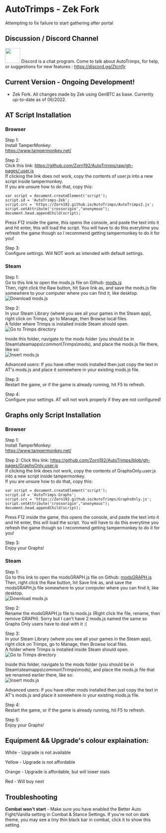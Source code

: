 # AutoTrimps - Zek Fork

Attempting to fix failure to start gathering after portal

## Discussion / Discord Channel
<a href="https://discord.gg/Ztcnfjr"><img src="https://discord.com/assets/3437c10597c1526c3dbd98c737c2bcae.svg" width=48></a>
Discord is a chat program. Come to talk about AutoTrimps, for help, or suggestions for new features : https://discord.gg/Ztcnfjr



## Current Version - Ongoing Development!
- Zek Fork. All changes made by Zek using GenBTC as base. Currently up-to-date as of 06/2022.



## AT Script Installation
### Browser
Step 1:  
Install TamperMonkey:  
https://www.tampermonkey.net/

Step 2:  
Click this link: https://github.com/Zorn192/AutoTrimps/raw/gh-pages/.user.js  
If clicking the link does not work, copy the contents of user.js into a new script inside tampermonkey.  
If you are unsure how to do that, copy this:  
```
var script = document.createElement('script');
script.id = 'AutoTrimps-Zek';
script.src = 'https://Zorn192.github.io/AutoTrimps/AutoTrimps2.js';
script.setAttribute('crossorigin',"anonymous");
document.head.appendChild(script);
```  
Press F12 inside the game, this opens the console, and paste the text into it and hit enter, this will load the script. You will have to do this everytime you refresh the game though so I recommend getting tampermonkey to do it for you!

Step 3:  
Configure settings. Will NOT work as intended with default settings. 

### Steam
Step 1:  
Go to this link to open the mods.js file on Github: <a href="https://github.com/Zorn192/AutoTrimps/blob/gh-pages/mods.js">mods.js</a>  
Then, right click the Raw button, hit Save link as, and save the mods.js file somewhere to your computer where you can find it, like desktop.  
![Download mods.js](https://i.imgur.com/opuO6yd.png)  

Step 2:  
In your Steam Library (where you see all your games in the Steam app), right click on Trimps, go to Manage, then Browse local files.  
A folder where Trimps is installed inside Steam should open.  
![Go to Trimps directory](https://imgur.com/cr35LK2.png)

Inside this folder, navigate to the mods folder (you should be in Steam\steamapps\common\Trimps\mods), and place the mods.js file there, like so:  
![Insert mods.js](https://imgur.com/muW6cUh.png)

Advanced users: If you have other mods installed then just copy the text in AT's mods.js and place it somewhere in your existing mods.js file.

Step 3:  
Restart the game, or if the game is already running, hit F5 to refresh.

Step 4:  
Configure your settings. AT will not work properly if they are not configured!

## Graphs only Script Installation
### Browser
Step 1:  
Install TamperMonkey:  
https://www.tampermonkey.net/

Step 2: 
Click this link: https://github.com/Zorn192/AutoTrimps/blob/gh-pages/GraphsOnly.user.js  
If clicking the link does not work, copy the contents of GraphsOnly.user.js into a new script inside tampermonkey.  
If you are unsure how to do that, copy this:  
```
var script = document.createElement('script');
script.id = 'AutoTrimps-Graphs';
script.src = 'https://Zorn192.github.io/AutoTrimps/GraphsOnly.js';
script.setAttribute('crossorigin',"anonymous");
document.head.appendChild(script);
```  
Press F12 inside the game, this opens the console, and paste the text into it and hit enter, this will load the script. You will have to do this everytime you refresh the game though so I recommend getting tampermonkey to do it for you!  

Step 3:  
Enjoy your Graphs!

### Steam
Step 1:  
Go to this link to open the modsGRAPH.js file on Github: <a href="https://github.com/Zorn192/AutoTrimps/blob/gh-pages/modsGRAPH.js">modsGRAPH.js</a>  
Then, right click the Raw button, hit Save link as, and save the modsGRAPH.js file somewhere to your computer where you can find it, like desktop.  
![Download mods.js](https://i.imgur.com/opuO6yd.png)  

Step 2:  
Rename the modsGRAPH.js file to mods.js (Right click the file, rename, then remove GRAPH). Sorry but I can't have 2 mods.js named the same so Graphs Only users have to deal with it :(

Step 3:  
In your Steam Library (where you see all your games in the Steam app), right click on Trimps, go to Manage, then Browse local files.  
A folder where Trimps is installed inside Steam should open.  
![Go to Trimps directory](https://imgur.com/cr35LK2.png)

Inside this folder, navigate to the mods folder (you should be in Steam\steamapps\common\Trimps\mods), and place the mods.js file that we renamed earlier there, like so:  
![Insert mods.js](https://imgur.com/muW6cUh.png)

Advanced users: If you have other mods installed then just copy the text in AT's mods.js and place it somewhere in your existing mods.js file.

Step 4:  
Restart the game, or if the game is already running, hit F5 to refresh.

Step 5:  
Enjoy your Graphs!

## Equipment && Upgrade's colour explaination:

White - Upgrade is not available

Yellow - Upgrade is not affordable

Orange - Upgrade is affordable, but will lower stats

Red - Will buy next

## Troubleshooting

**Combat won't start** - Make sure you have enabled the Better Auto Fight/Vanilla setting in Combat & Stance Settings. If you're not on dark theme, you may see a tiny thin black bar in combat, click it to show this setting.
